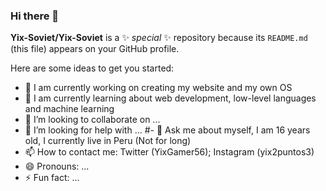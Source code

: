 ### Hi there 👋


**Yix-Soviet/Yix-Soviet** is a ✨ _special_ ✨ repository because its `README.md` (this file) appears on your GitHub profile.

Here are some ideas to get you started:

- 🔭 I am currently working on creating my website and my own OS
- 🌱 I am currently learning about web development, low-level languages and machine learning
- 👯 I’m looking to collaborate on ...
- 🤔 I’m looking for help with ...
#- 💬 Ask me about myself, I am 16 years old, I currently live in Peru (Not for long)
- 📫 How to contact me: Twitter (YixGamer56); Instagram (yix2puntos3)
- 😄 Pronouns: ...
- ⚡ Fun fact: ...
